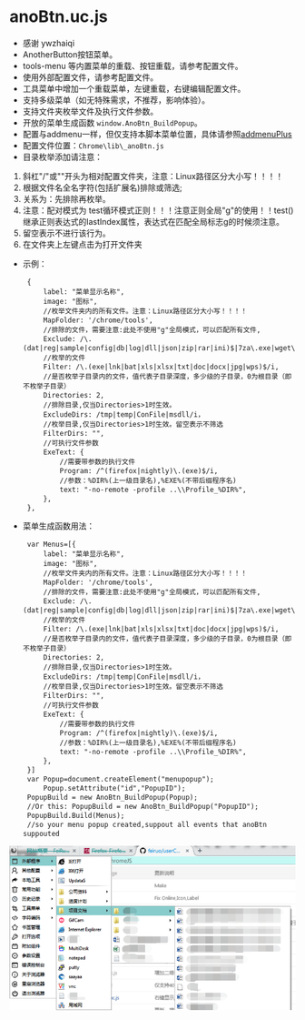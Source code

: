anoBtn.uc.js
============
 - 感谢 ywzhaiqi
 - AnotherButton按钮菜单。
 - tools-menu 等内置菜单的重载、按钮重载，请参考配置文件。
 - 使用外部配置文件，请参考配置文件。
 - 工具菜单中增加一个重载菜单，左键重载，右键编辑配置文件。
 - 支持多级菜单（如无特殊需求，不推荐，影响体验）。
 - 支持文件夹枚举文件及执行文件参数。
 - 开放的菜单生成函数 `window.AnoBtn_BuildPopup`。
 - 配置与addmenu一样，但仅支持本脚本菜单位置，具体请参照[addmenuPlus](https://github.com/ywzhaiqi/userChromeJS/tree/master/addmenuPlus "addmenuPlus")
 - 配置文件位置：`Chrome\lib\_anoBtn.js`
 - 目录枚举添加请注意：
 1.  斜杠"/"或"\"开头为相对配置文件夹，注意：Linux路径区分大小写！！！！
 1.  根据文件名全名字符(包括扩展名)排除或筛选;
 1. 关系为：先排除再枚举。
 1. 注意：配对模式为 test循环模式正则！！！注意正则全局"g"的使用！！test()继承正则表达式的lastIndex属性，表达式在匹配全局标志g的时候须注意。
 1. 留空表示不进行该行为。
 1. 在文件夹上左键点击为打开文件夹
 
 - 示例：

 		{
 			label: "菜单显示名称",
 			image: "图标",
 			//枚举文件夹内的所有文件。注意：Linux路径区分大小写！！！！
 			MapFolder: '/chrome/tools',
 			//排除的文件，需要注意:此处不使用"g"全局模式，可以匹配所有文件,
 			Exclude: /\.(dat|reg|sample|config|db|log|dll|json|zip|rar|ini)$|7za\.exe|wget\.exe/i,
 			//枚举的文件
 			Filter: /\.(exe|lnk|bat|xls|xlsx|txt|doc|docx|jpg|wps)$/i,
 			//是否枚举子目录内的文件，值代表子目录深度，多少级的子目录，0为根目录（即不枚举子目录）
 			Directories: 2,
 			//排除目录,仅当Directories>1时生效。
 			ExcludeDirs: /tmp|temp|ConFile|msdll/i，
 			//枚举目录,仅当Directories>1时生效。留空表示不筛选
 			FilterDirs: "",
 			//可执行文件参数
			ExeText: {
				//需要带参数的执行文件
				Program: /^(firefox|nightly)\.(exe)$/i,
				//参数：%DIR%(上一级目录名),%EXE%(不带后缀程序名)
				text: "-no-remote -profile ..\\Profile_%DIR%",
			},
 		},

 - 菜单生成函数用法：

 		var Menus=[{
 			label: "菜单显示名称",
 			image: "图标",
 			//枚举文件夹内的所有文件。注意：Linux路径区分大小写！！！！
 			MapFolder: '/chrome/tools',
 			//排除的文件，需要注意:此处不使用"g"全局模式，可以匹配所有文件,
 			Exclude: /\.(dat|reg|sample|config|db|log|dll|json|zip|rar|ini)$|7za\.exe|wget\.exe/i,
 			//枚举的文件
 			Filter: /\.(exe|lnk|bat|xls|xlsx|txt|doc|docx|jpg|wps)$/i,
 			//是否枚举子目录内的文件，值代表子目录深度，多少级的子目录，0为根目录（即不枚举子目录）
 			Directories: 2,
 			//排除目录,仅当Directories>1时生效。
 			ExcludeDirs: /tmp|temp|ConFile|msdll/i，
 			//枚举目录,仅当Directories>1时生效。留空表示不筛选
 			FilterDirs: "",
 			//可执行文件参数
			ExeText: {
				//需要带参数的执行文件
				Program: /^(firefox|nightly)\.(exe)$/i,
				//参数：%DIR%(上一级目录名),%EXE%(不带后缀程序名)
				text: "-no-remote -profile ..\\Profile_%DIR%",
			},
 		}]
 		var Popup=document.createElement("menupopup");
 			Popup.setAttribute("id","PopupID");
 		PopupBuild = new AnoBtn_BuildPopup(Popup);
 		//Or this: PopupBuild = new AnoBtn_BuildPopup("PopupID");
 		PopupBuild.Build(Menus);
 		//so your menu popup created,suppout all events that anoBtn suppouted


![图片](anoBtn.png)